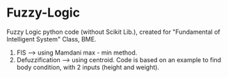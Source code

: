 # Fuzzy-Logic
Fuzzy Logic python code (without Scikit Lib.), created for "Fundamental of Intelligent System" Class, BME.
1. FIS --> using Mamdani max - min method.
2. Defuzzification --> using centroid.
Code is based on an example to find body condition, with 2 inputs (height and weight).
